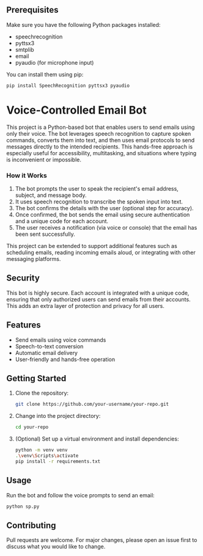 ## Prerequisites
Make sure you have the following Python packages installed:

- speechrecognition
- pyttsx3
- smtplib
- email
- pyaudio (for microphone input)

You can install them using pip:
```sh
pip install SpeechRecognition pyttsx3 pyaudio
```

# Voice-Controlled Email Bot


This project is a Python-based bot that enables users to send emails using only their voice. The bot leverages speech recognition to capture spoken commands, converts them into text, and then uses email protocols to send messages directly to the intended recipients. This hands-free approach is especially useful for accessibility, multitasking, and situations where typing is inconvenient or impossible.

### How it Works
1. The bot prompts the user to speak the recipient's email address, subject, and message body.
2. It uses speech recognition to transcribe the spoken input into text.
3. The bot confirms the details with the user (optional step for accuracy).
4. Once confirmed, the bot sends the email using secure authentication and a unique code for each account.
5. The user receives a notification (via voice or console) that the email has been sent successfully.

This project can be extended to support additional features such as scheduling emails, reading incoming emails aloud, or integrating with other messaging platforms.

## Security
This bot is highly secure. Each account is integrated with a unique code, ensuring that only authorized users can send emails from their accounts. This adds an extra layer of protection and privacy for all users.

## Features
- Send emails using voice commands
- Speech-to-text conversion
- Automatic email delivery
- User-friendly and hands-free operation

## Getting Started
1. Clone the repository:
   ```sh
   git clone https://github.com/your-username/your-repo.git
   ```
2. Change into the project directory:
   ```sh
   cd your-repo
   ```
3. (Optional) Set up a virtual environment and install dependencies:
   ```sh
   python -m venv venv
   .\venv\Scripts\activate
   pip install -r requirements.txt
   ```

## Usage
Run the bot and follow the voice prompts to send an email:
```sh
python sp.py
```

## Contributing
Pull requests are welcome. For major changes, please open an issue first to discuss what you would like to change.


